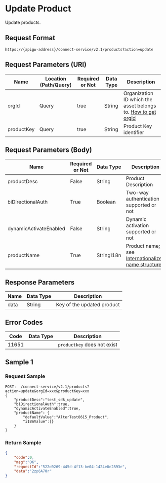 # Update Product



Update products.

## Request Format

```
https://{apigw-address}/connect-service/v2.1/products?action=update
```

## Request Parameters (URI)

| Name | Location (Path/Query) | Required or Not | Data Type | Description |
|---------------|------------------|----------|-----------|--------------|
| orgId         | Query            | true     | String    | Organization ID which the asset belongs to. [How to get orgId](/docs/api/en/latest/api_faqs#how-to-get-organization-id-orgid-orgid)                |
| productKey         | Query            | true     | String    | Product Key identifier|


## Request Parameters (Body)

| Name            | Required or Not | Data Type | Description |
|-------------------|----------|-----------|--------------|
| productDesc       | False     | String       | Product Description                                                         |
| biDirectionalAuth | True      | Boolean      | Two-way authentication supported or not                                                  |
| dynamicActivateEnabled           | False      | String      | Dynamic activation supported or not|
| productName       | True      | StringI18n | Product name; see [Internationalized name structure](/docs/api/en/latest/api_faqs.html#internationalized-name-structure)                                                           |



## Response Parameters

| Name | Data Type | Description |
|-------------|---------------|------------|
| data | String                           | Key of the updated product               |


## Error Codes

| Code| Data Type | Description |
|-------------|--------------|-------------|
| 11651 |                       | `productkey` does not exist              |

## Sample 1

### Request Sample

```
POST:  /connect-service/v2.1/products?action=update&orgId=xxx&productKey=xxx
{
	"productDesc":"test_sdk_update",
	"biDirectionalAuth":true,
	"dynamicActivateEnabled":true,
	"productName": {
		"defaultValue":"AlterTest0615_Product",
		"i18nValue":{}
	}
}
```

### Return Sample

```json
{
	"code":0,
	"msg":"OK",
	"requestId":"522d0269-445d-4f13-be04-1424e0e2893e",
	"data":"2zp6A70r"
}
```

